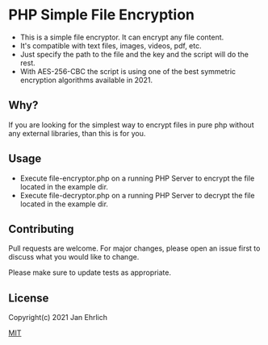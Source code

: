 # PHP Simple File Encryption

 * This is a simple file encryptor. It can encrypt any file content.
 * It's compatible with text files, images, videos, pdf, etc.
 * Just specify the path to the file and the key and the script will do the rest.
 * With AES-256-CBC the script is using one of the best symmetric encryption algorithms available in 2021.

## Why?

If you are looking for the simplest way to encrypt files in pure php without any external libraries, than this is for you.

## Usage
* Execute file-encryptor.php on a running PHP Server to encrypt the file located in the example dir.
* Execute file-decryptor.php on a running PHP Server to decrypt the file located in the example dir.

## Contributing
Pull requests are welcome. For major changes, please open an issue first to discuss what you would like to change.

Please make sure to update tests as appropriate.

## License
Copyright(c) 2021 Jan Ehrlich

[MIT](https://choosealicense.com/licenses/mit/)